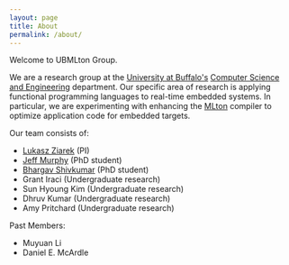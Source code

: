 ```yaml
---
layout: page
title: About
permalink: /about/
---
```


Welcome to UBMLton Group.

We are a research group at the [University at Buffalo's](http://www.buffalo.edu/) [Computer Science and Engineering](http://www.cse.buffalo.edu) department. Our specific area of research is applying functional programming languages to real-time embedded systems. In particular, we are experimenting with enhancing the [MLton](http://www.mlton.org) compiler to optimize application code for embedded targets.

Our team consists of:

- [Lukasz Ziarek](https://www.cse.buffalo.edu/~lziarek/) (PI)
- [Jeff Murphy](https://www.linkedin.com/in/jeffreycmurphy) (PhD student)
- [Bhargav Shivkumar](https://www.acsu.buffalo.edu/~bhargavs/) (PhD student)
- Grant Iraci (Undergraduate research)
- Sun Hyoung Kim (Undergraduate research)
- Dhruv Kumar (Undergraduate research)
- Amy Pritchard (Undergraduate research)


Past Members:

- Muyuan Li
- Daniel E. McArdle


